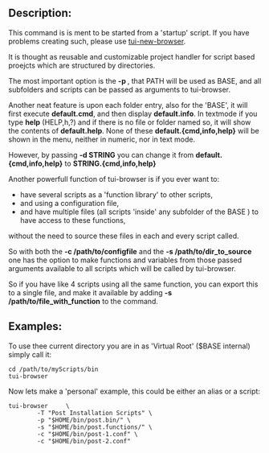 Description:
------------

This command is is ment to be started from a 'startup' script. If you have problems creating such, 
please use [tui-new-browser](https://github.com/sri-arjuna/tui/wiki/tui-new-browser).

It is thought as reusable and customizable project handler for script based proejcts which are structured by directories.

The most important option is the **-p <PATH>**, that PATH will be used as BASE, and all subfolders and scripts can be passed as arguments to tui-browser.

Another neat feature is upon each folder entry, also for the 'BASE', it will first execute **default.cmd**, and then display **default.info**.
In textmode if you type **help** (HELP,h,?) and if there is no file or folder named so, it will show the contents of **default.help**.
None of these **default.{cmd,info,help}** will be shown in the menu, neither in numeric, nor in text mode.

However, by passing **-d STRING** you can change it from **default.{cmd,info,help}** to **STRING.{cmd,info,help}**

Another powerfull function of tui-browser is if you ever want to:

* have several scripts as a 'function library' to other scripts,
* and using a configuration file, 
* and have multiple files (all scripts 'inside' any subfolder of the BASE ) to have access to these functions,

without the need to source these files in each and every script called.

So with both the **-c /path/to/configfile** and the **-s /path/to/dir_to_source** one has the option to make functions and variables from those passed arguments available to all scripts which will be called by tui-browser.

So if you have like 4 scripts using all the same function, you can export this to a single file, and make it available by adding **-s /path/to/file_with_function** to the command.


Examples:
---------
To use thee current directory you are in as 'Virtual Root' ($BASE internal) simply call it:

	cd /path/to/myScripts/bin
	tui-browser
	
Now lets make a 'personal' example, this could be either an alias or a script:

	tui-browser 	\
			-T "Post Installation Scripts" \
			-p "$HOME/bin/post.bin/" \
			-s "$HOME/bin/post.functions/" \
			-c "$HOME/bin/post-1.conf" \
			-c "$HOME/bin/post-2.conf"

